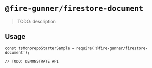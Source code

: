 # `@fire-gunner/firestore-document`

> TODO: description

## Usage

```
const tsMonorepoStarterSample = require('@fire-gunner/firestore-document');

// TODO: DEMONSTRATE API
```
